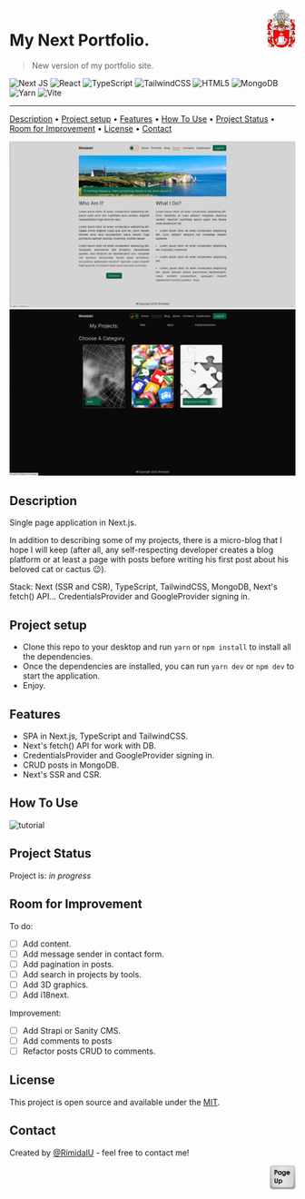 <img src="../src/app/icon.png" id="start" align="right" alt="Project logo" width="50" >

# My Next Portfolio.

> New version of my portfolio site.

![Next JS](https://img.shields.io/badge/Next-black?style=for-the-badge&logo=next.js&logoColor=white)
![React](https://img.shields.io/badge/React-61DAFB.svg?style=for-the-badge&logo=React&logoColor=black)
![TypeScript](https://img.shields.io/badge/TypeScript-007ACC?style=for-the-badge&logo=typescript&logoColor=white)
![TailwindCSS](https://img.shields.io/badge/Tailwind%20CSS-06B6D4.svg?style=for-the-badge&logo=Tailwind-CSS&logoColor=white)
![HTML5](https://img.shields.io/badge/html5-%23E34F26.svg?style=for-the-badge&logo=html5&logoColor=white)
![MongoDB](https://img.shields.io/badge/MongoDB-%234ea94b.svg?style=for-the-badge&logo=mongodb&logoColor=white)
![Yarn](https://img.shields.io/badge/Yarn-2C8EBB?style=for-the-badge&logo=yarn&logoColor=white)
![Vite](https://img.shields.io/badge/Vite-B73BFE?style=for-the-badge&logo=vite&logoColor=FFD62E)

---

[Description](#description) •
[Project setup](#project-setup) •
[Features](#features) •
[How To Use](#how-to-use) •
[Project Status](#project-status) •
[Room for Improvement](#room-for-improvement) •
[License](#license) •
[Contact](#contact)

<img src="./assets/home.png" width="600" />
<img src="./assets/home1.png" width="600" />


## Description

Single page application in Next.js. 

In addition to describing some of my projects, there is a micro-blog that I hope I will keep (after all, any self-respecting developer creates a blog platform or at least a page with posts before writing his first post about his beloved cat or cactus 😉).

Stack: Next (SSR and CSR), TypeScript, TailwindCSS, MongoDB, Next's fetch() API... CredentialsProvider and GoogleProvider signing in.

## Project setup

- Clone this repo to your desktop and run `yarn` or `npm install` to install all the dependencies.
- Once the dependencies are installed, you can run `yarn dev` or `npm dev` to start the application.
- Enjoy.

## Features

- SPA in Next.js, TypeScript and TailwindCSS.
- Next's fetch() API for work with DB.
- CredentialsProvider and GoogleProvider signing in.
- CRUD posts in MongoDB.
- Next's SSR and CSR.

## How To Use

<!-- Run [Live Demo](https://react-rtk-table.netlify.app/) -->

![tutorial][tutorial]

## Project Status

Project is: _in progress_

## Room for Improvement

To do:

- [ ] Add content.
- [ ] Add message sender in contact form.
- [ ] Add pagination in posts.
- [ ] Add search in projects by tools.
- [ ] Add 3D graphics.
- [ ] Add i18next.

Improvement:

- [ ] Add Strapi or Sanity CMS.
- [ ] Add comments to posts
- [ ] Refactor posts CRUD to comments.

## License

This project is open source and available under the [MIT](../LICENSE).

## Contact

Created by [@RimidalU](https://www.linkedin.com/in/uladzimir-stankevich/) - feel free to contact me!

<p align="right"><a href="#start"><img width="45rem" src="./assets/pageUp.svg"></a></p>

<!-- MARKDOWN LINKS & IMAGES -->

[tutorial]: ./assets/demo.webp
